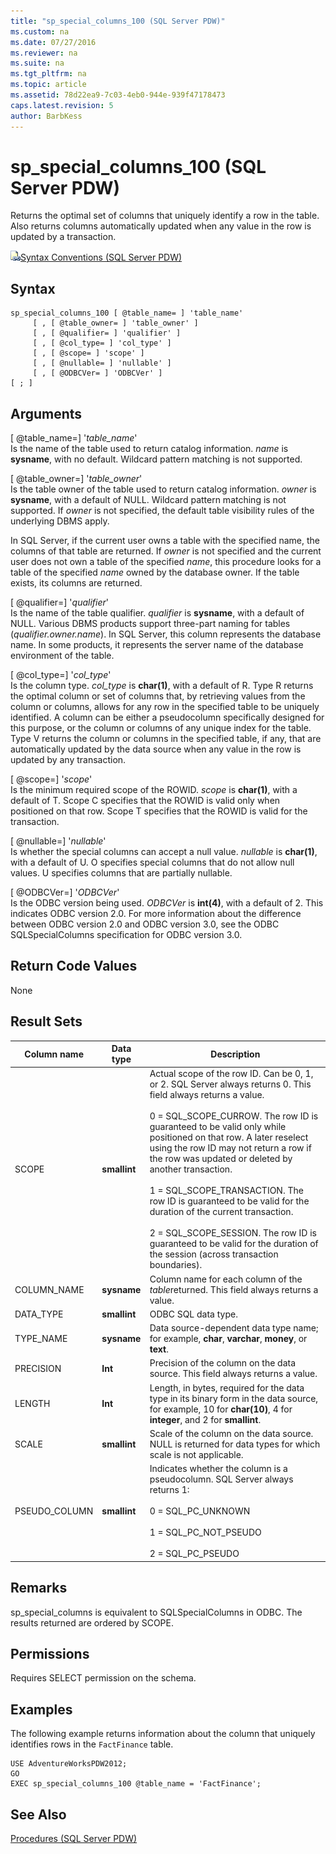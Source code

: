 ```yaml
---
title: "sp_special_columns_100 (SQL Server PDW)"
ms.custom: na
ms.date: 07/27/2016
ms.reviewer: na
ms.suite: na
ms.tgt_pltfrm: na
ms.topic: article
ms.assetid: 78d22ea9-7c03-4eb0-944e-939f47178473
caps.latest.revision: 5
author: BarbKess
---
```

# sp_special_columns_100 (SQL Server PDW)
Returns the optimal set of columns that uniquely identify a row in the table. Also returns columns automatically updated when any value in the row is updated by a transaction.  
  
![Topic link icon](../sqlpdw/media/Topic_Link.gif "Topic_Link")[Syntax Conventions &#40;SQL Server PDW&#41;](../sqlpdw/syntax-conventions-sql-server-pdw.md)  
  
## Syntax  
  
```  
sp_special_columns_100 [ @table_name= ] 'table_name'     
     [ , [ @table_owner= ] 'table_owner' ]   
     [ , [ @qualifier= ] 'qualifier' ]   
     [ , [ @col_type= ] 'col_type' ]   
     [ , [ @scope= ] 'scope' ]  
     [ , [ @nullable= ] 'nullable' ]   
     [ , [ @ODBCVer= ] 'ODBCVer' ]   
[ ; ]  
```  
  
## Arguments  
[ @table_name=] '*table_name*'  
Is the name of the table used to return catalog information. *name* is **sysname**, with no default. Wildcard pattern matching is not supported.  
  
[ @table_owner=] '*table_owner*'  
Is the table owner of the table used to return catalog information. *owner* is **sysname**, with a default of NULL. Wildcard pattern matching is not supported. If *owner* is not specified, the default table visibility rules of the underlying DBMS apply.  
  
In SQL Server, if the current user owns a table with the specified name, the columns of that table are returned. If *owner* is not specified and the current user does not own a table of the specified *name*, this procedure looks for a table of the specified *name* owned by the database owner. If the table exists, its columns are returned.  
  
[ @qualifier=] '*qualifier*'  
Is the name of the table qualifier. *qualifier* is **sysname**, with a default of NULL. Various DBMS products support three-part naming for tables (*qualifier.owner.name*). In SQL Server, this column represents the database name. In some products, it represents the server name of the database environment of the table.  
  
[ @col_type=] '*col_type*'  
Is the column type. *col_type* is **char(**1**)**, with a default of R. Type R returns the optimal column or set of columns that, by retrieving values from the column or columns, allows for any row in the specified table to be uniquely identified. A column can be either a pseudocolumn specifically designed for this purpose, or the column or columns of any unique index for the table. Type V returns the column or columns in the specified table, if any, that are automatically updated by the data source when any value in the row is updated by any transaction.  
  
[ @scope=] '*scope*'  
Is the minimum required scope of the ROWID. *scope* is **char(**1**)**, with a default of T. Scope C specifies that the ROWID is valid only when positioned on that row. Scope T specifies that the ROWID is valid for the transaction.  
  
[ @nullable=] '*nullable*'  
Is whether the special columns can accept a null value. *nullable* is **char(**1**)**, with a default of U. O specifies special columns that do not allow null values. U specifies columns that are partially nullable.  
  
[ @ODBCVer=] '*ODBCVer*'  
Is the ODBC version being used. *ODBCVer* is **int(**4**)**, with a default of 2. This indicates ODBC version 2.0. For more information about the difference between ODBC version 2.0 and ODBC version 3.0, see the ODBC SQLSpecialColumns specification for ODBC version 3.0.  
  
## Return Code Values  
None  
  
## Result Sets  
  
|Column name|Data type|Description|  
|---------------|-------------|---------------|  
|SCOPE|**smallint**|Actual scope of the row ID. Can be 0, 1, or 2. SQL Server always returns 0. This field always returns a value.<br /><br />0 = SQL_SCOPE_CURROW. The row ID is guaranteed to be valid only while positioned on that row. A later reselect using the row ID may not return a row if the row was updated or deleted by another transaction.<br /><br />1 = SQL_SCOPE_TRANSACTION. The row ID is guaranteed to be valid for the duration of the current transaction.<br /><br />2 = SQL_SCOPE_SESSION. The row ID is guaranteed to be valid for the duration of the session (across transaction boundaries).|  
|COLUMN_NAME|**sysname**|Column name for each column of the *table*returned. This field always returns a value.|  
|DATA_TYPE|**smallint**|ODBC SQL data type.|  
|TYPE_NAME|**sysname**|Data source-dependent data type name; for example, **char**, **varchar**, **money**, or **text**.|  
|PRECISION|**Int**|Precision of the column on the data source. This field always returns a value.|  
|LENGTH|**Int**|Length, in bytes, required for the data type in its binary form in the data source, for example, 10 for **char(**10**)**, 4 for **integer**, and 2 for **smallint**.|  
|SCALE|**smallint**|Scale of the column on the data source. NULL is returned for data types for which scale is not applicable.|  
|PSEUDO_COLUMN|**smallint**|Indicates whether the column is a pseudocolumn. SQL Server always returns 1:<br /><br />0 = SQL_PC_UNKNOWN<br /><br />1 = SQL_PC_NOT_PSEUDO<br /><br />2 = SQL_PC_PSEUDO|  
  
## Remarks  
sp_special_columns is equivalent to SQLSpecialColumns in ODBC. The results returned are ordered by SCOPE.  
  
## Permissions  
Requires SELECT permission on the schema.  
  
## Examples  
The following example returns information about the column that uniquely identifies rows in the `FactFinance` table.  
  
```  
USE AdventureWorksPDW2012;  
GO  
EXEC sp_special_columns_100 @table_name = 'FactFinance';  
```  
  
## See Also  
[Procedures &#40;SQL Server PDW&#41;](../sqlpdw/procedures-sql-server-pdw.md)  
  
